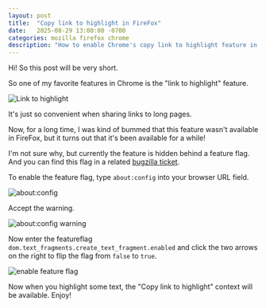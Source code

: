 ```yaml
---
layout: post
title:  "Copy link to highlight in FireFox"
date:   2025-08-29 13:00:00 -0700
categories: mozilla firefox chrome
description: "How to enable Chrome's copy link to highlight feature in FireFox."
---
```


Hi! So this post will be very short.

So one of my favorite features in Chrome is the "link to highlight" feature.

![Link to highlight](/assets/img/Google-Chrome-Link-to-Highlight.avif)

It's just so convenient when sharing links to long pages.

Now, for a long time, I was kind of bummed that this feature wasn't available in FireFox, but it turns out that it's been available for a while!

I'm not sure why, but currently the feature is hidden behind a feature flag. And you can find this flag in a related [bugzilla ticket](https://bugzilla.mozilla.org/show_bug.cgi?id=1779688).

To enable the feature flag, type `about:config` into your browser URL field.

![about:config](/assets/img/2025-08-29_16-35.png)

Accept the warning.

![about:config warning](/assets/img/2025-08-29_16-36.png)

Now enter the featureflag `dom.text_fragments.create_text_fragment.enabled` and click the two arrows on the right to flip the flag from `false` to `true`.

![enable feature flag](/assets/vid/Screencast_20250829_163858.webp)

Now when you highlight some text, the "Copy link to highlight" context will be available. Enjoy!
